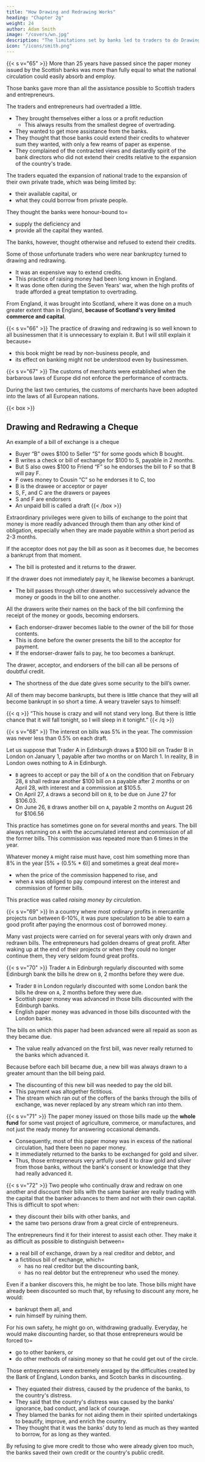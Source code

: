 ```yaml
---
title: "How Drawing and Redrawing Works"
heading: "Chapter 2g"
weight: 24
author: Adam Smith
image: "/covers/wn.jpg"
description: "The limitations set by banks led to traders to do Drawing and Redrawing to increase the paper money circulating"
icon: "/icons/smith.png"
---
```




{{< s v="65" >}} More than 25 years have passed since the paper money issued by the Scottish banks was more than fully equal to what the national circulation could easily absorb and employ.

Those banks gave more than all the assistance possible to Scottish traders and entrepreneurs.

The traders and entrepreneurs had overtraded a little.
- They brought themselves either a loss or a profit reduction
  - This always results from the smallest degree of overtrading.
- They wanted to get more assistance from the banks.
- They thought that those banks could extend their credits to whatever sum they wanted, with only a few reams of paper as expense.
- They complained of the contracted views and dastardly spirit of the bank directors who did not extend their credits relative to the expansion of the country's trade.

The traders equated the expansion of national trade to the expansion of their own private trade, which was being limited by:
- their available capital, or
- what they could borrow from private people.

They thought the banks were honour-bound to= 
- supply the deficiency and
- provide all the capital they wanted.

The banks, however, thought otherwise and refused to extend their credits.

Some of those unfortunate traders who were near bankruptcy turned to <!-- had recourse to the well-known shift of --> drawing and redrawing.
- It was an expensive way to extend credits.
- This practice of raising money had been long known in England.
- It was done often during the Seven Years’ war, when the high profits of trade afforded a great temptation to overtrading.

From England, it was brought into Scotland, where it was done on a much greater extent than in England, **because of Scotland's very limited commerce and capital**.


{{< s v="66" >}} The practice of drawing and redrawing is so well known to all businessmen that it is unnecessary to explain it. But I will still explain it because= 
- this book might be read by non-business people, and
- its effect on banking might not be understood even by businessmen.


{{< s v="67" >}} The customs of merchants were established when the barbarous laws of Europe did not enforce the performance of contracts.

During the last two centuries, the customs of merchants have been adopted into the laws of all European nations.

{{< box >}}
## Drawing and Redrawing a Cheque

An example of a bill of exchange is a cheque 

- Buyer “B” owes $100 to Seller “S” for some goods which B bought.
- B writes a check or bill of exchange for $100 to S, payable in 2 months.
- But S also owes $100 to Friend “F” so he endorses the bill to F so that B will pay F.
- F owes money to Cousin “C” so he endorses it to C, too
- B is the drawee or acceptor or payer
- S, F, and C are the drawers or payees
- S and F are endorsers
- An unpaid bill is called a draft
{{< /box >}}


Extraordinary privileges were given to bills of exchange to the point that money is more readily advanced through them than any other kind of obligation, especially when they are made payable within a short period as 2-3 months.

If the acceptor does not pay the bill as soon as it becomes due, he becomes a bankrupt from that moment.
- The bill is protested and it returns to the drawer.

If the drawer does not immediately pay it, he likewise becomes a bankrupt.
- The bill passes through other drawers who successively advance the money or goods in the bill to one another.

All the drawers write their names on the back of the bill confirming the receipt of the money or goods, becoming endorsers.
- Each endorser-drawer becomes liable to the owner of the bill for those contents.
- This is done before the owner presents the bill to the acceptor for payment.
- If the endorser-drawer fails to pay, he too becomes a bankrupt.

The drawer, acceptor, and endorsers of the bill can all be persons of doubtful credit.
- The shortness of the due date gives some security to the bill’s owner.


All of them may become bankrupts, but there is little chance that they will all become bankrupt in so short a time. A weary traveler says to himself:

{{< q >}}
“This house is crazy and will not stand very long. But there is little chance that it will fall tonight, so I will sleep in it tonight.”
{{< /q >}}


{{< s v="68" >}} The interest on bills was 5% in the year. The commission was never less than 0.5% on each draft.

Let us suppose that Trader A in Edinburgh draws a $100 bill on Trader B in London on January 1, payable after two months or on March 1. In reality, B in London owes nothing to A in Edinburgh.

- `B` agrees to accept or pay the bill of `A` on the condition that on February 28, `B` shall redraw another $100 bill on `A` payable after 2 months or on April 28, with interest and a commission at $105.5.
- On April 27, `A` draws a second bill on `B`, to be due on June 27 for $106.03.
- On June 26, `B` draws another bill on `A`, payable 2 months on August 26 for $106.56

This practice has sometimes gone on for several months and years. The bill always returning on `A` with the accumulated interest and commission of all the former bills. This commission was repeated more than 6 times in the year.

Whatever money `A` might raise must have, cost him something more than 8% in the year [5% + (0.5% * 6)] and sometimes a great deal more= 
- when the price of the commission happened to rise, and
- when `A` was obliged to pay compound interest on the interest and commission of former bills.

This practice was called *raising money by circulation*.


{{< s v="69" >}} In a country where most ordinary profits in mercantile projects run between 6-10%, it was pure speculation to be able to earn a good profit after paying the enormous cost of borrowed money.

Many vast projects were carried on for several years with only drawn and redrawn bills. The entrepreneurs had golden dreams of great profit. After waking up at the end of their projects or when they could no longer continue them, they very seldom found great profits.


{{< s v="70" >}} Trader `A` in Edinburgh regularly discounted with some Edinburgh bank the bills he drew on `B`, 2 months before they were due.
- Trader `B` in London regularly discounted with some London bank the bills he drew on `A`, 2 months before they were due.
- Scottish paper money was advanced in those bills discounted with the Edinburgh banks.
- English paper money was advanced in those bills discounted with the London banks.

The bills on which this paper had been advanced were all repaid as soon as they became due.
- The value really advanced on the first bill, was never really returned to the banks which advanced it.

Because before each bill became due, a new bill was always drawn to a greater amount than the bill being paid.
- The discounting of this new bill was needed to pay the old bill.
- This payment was altogether fictitious.
- The stream which ran out of the coffers of the banks through the bills of exchange, was never replaced by any stream which ran into them.


{{< s v="71" >}} The paper money issued on those bills <!-- of exchange --> made up the **whole fund** for some vast project of agriculture, commerce, or manufactures, and not just the ready money for answering occasional demands.
- Consequently, most of this paper money was in excess of the national circulation, had there been no paper money.
- It immediately returned to the banks to be exchanged for gold and silver.
- Thus, those entrepreneurs very artfully used it to draw gold and silver from those banks, without the bank's consent or knowledge that they had really advanced it.


{{< s v="72" >}} Two people who continually draw and redraw on one another and discount their bills with the same banker are really trading <!-- . , the banker must immediately discover that they are trading --> with the capital that the banker advances to them and not with their own capital. This is difficult to spot when:
- they discount their bills with other banks, and
- the same two persons draw from a great circle of entrepreneurs.

The entrepreneurs find it for their interest to assist each other. They make it as difficult as possible to distinguish between= 
- a real bill of exchange, drawn by a real creditor and debtor, and
- a fictitious bill of exchange, which= 
  - has no real creditor but the discounting bank,
  - has no real debtor but the entrepreneur who used the money.

Even if a banker discovers this, he might be too late. Those bills might have already been discounted so much that, by refusing to discount any more, he would:
- bankrupt them all, and
- ruin himself by ruining them.

For his own safety, he might go on, withdrawing gradually.
Everyday, he would make discounting harder, so that those entrepreneurs would be forced to= 
- go to other bankers, or
- do other methods of raising money so that he could get out of the circle.

Those entrepreneurs were extremely enraged by the difficulties created by the Bank of England, London banks, and Scotch banks in discounting.
- They equated their distress, caused by the prudence of the banks, to the country's distress.
- They said that the country's distress was caused by the banks' ignorance, bad conduct, and lack of courage.
- They blamed the banks for not aiding them in their spirited undertakings to beautify, improve, and enrich the country.
- They thought that it was the banks' duty to lend as much as they wanted to borrow, for as long as they wanted.

By refusing to give more credit to those who were already given too much, the banks saved their own credit or the country's public credit.
